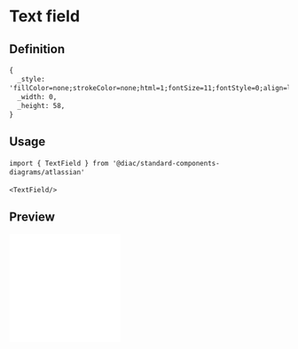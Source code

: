 # Text field

## Definition

```
{
  _style: 'fillColor=none;strokeColor=none;html=1;fontSize=11;fontStyle=0;align=left;fontColor=#596780;fontStyle=1;fontSize=11',
  _width: 0,
  _height: 58,
}
```

## Usage

```
import { TextField } from '@diac/standard-components-diagrams/atlassian'

<TextField/>
```

## Preview

<img src="./text-field.png" width="200"/>
